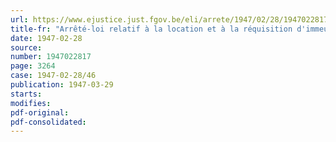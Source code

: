 ```yaml
---
url: https://www.ejustice.just.fgov.be/eli/arrete/1947/02/28/1947022817/justel
title-fr: "Arrêté-loi relatif à la location et à la réquisition d'immeubles nécessaires à l'installation, au logement et à l'approvisionnement des alliés en Belgique"
date: 1947-02-28
source:
number: 1947022817
page: 3264
case: 1947-02-28/46
publication: 1947-03-29
starts:
modifies:
pdf-original:
pdf-consolidated:
---
```


